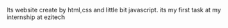 Its website create by html,css and little bit javascript. its my first task at my internship at ezitech 
